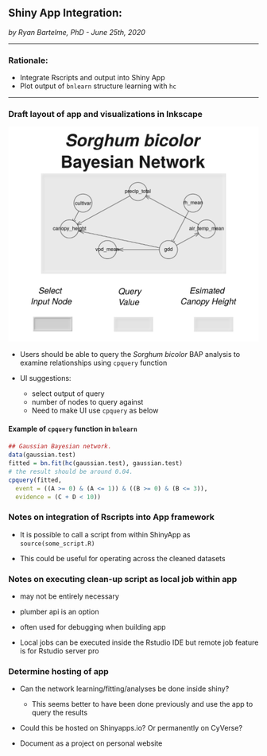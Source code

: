 ## Shiny App Integration:
*by Ryan Bartelme, PhD - June 25th, 2020*

---

### Rationale:

* Integrate Rscripts and output into Shiny App
* Plot output of `bnlearn` structure learning with `hc`

---

### Draft layout of app and visualizations in Inkscape

<img src="./mock_ux_ui_layout.svg">

* Users should be able to query the *Sorghum bicolor* BAP analysis to examine relationships using `cpquery` function

* UI suggestions:
  * select output of query
  * number of nodes to query against
  * Need to make UI use `cpquery` as below

#### **Example of `cpquery` function in `bnlearn`**

```R
## Gaussian Bayesian network.
data(gaussian.test)
fitted = bn.fit(hc(gaussian.test), gaussian.test)
# the result should be around 0.04.
cpquery(fitted,
  event = ((A >= 0) & (A <= 1)) & ((B >= 0) & (B <= 3)),
  evidence = (C + D < 10))

```

### Notes on integration of Rscripts into App framework

* It is possible to call a script from within ShinyApp as `source(some_script.R)`

* This could be useful for operating across the cleaned datasets

###  Notes on executing clean-up script as local job within app

* may not be entirely necessary

* plumber api is an option

* often used for debugging when building app

* Local jobs can be executed inside the Rstudio IDE but remote job feature is for Rstudio server pro

###  Determine hosting of app

* Can the network learning/fitting/analyses be done inside shiny?
  * This seems better to have been done previously and use the app to query the results

* Could this be hosted on Shinyapps.io? Or permanently on CyVerse?


* Document as a project on personal website
